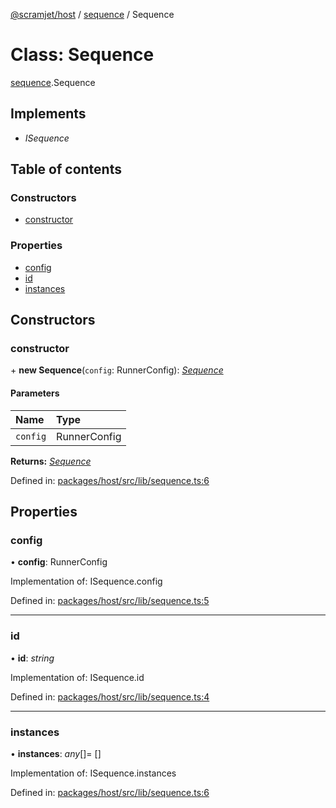 [@scramjet/host](../README.md) / [sequence](../modules/sequence.md) / Sequence

# Class: Sequence

[sequence](../modules/sequence.md).Sequence

## Implements

- *ISequence*

## Table of contents

### Constructors

- [constructor](sequence.sequence-1.md#constructor)

### Properties

- [config](sequence.sequence-1.md#config)
- [id](sequence.sequence-1.md#id)
- [instances](sequence.sequence-1.md#instances)

## Constructors

### constructor

\+ **new Sequence**(`config`: RunnerConfig): [*Sequence*](sequence.sequence-1.md)

#### Parameters

| Name | Type |
| :------ | :------ |
| `config` | RunnerConfig |

**Returns:** [*Sequence*](sequence.sequence-1.md)

Defined in: [packages/host/src/lib/sequence.ts:6](https://github.com/scramjetorg/transform-hub/blob/8f44413a/packages/host/src/lib/sequence.ts#L6)

## Properties

### config

• **config**: RunnerConfig

Implementation of: ISequence.config

Defined in: [packages/host/src/lib/sequence.ts:5](https://github.com/scramjetorg/transform-hub/blob/8f44413a/packages/host/src/lib/sequence.ts#L5)

___

### id

• **id**: *string*

Implementation of: ISequence.id

Defined in: [packages/host/src/lib/sequence.ts:4](https://github.com/scramjetorg/transform-hub/blob/8f44413a/packages/host/src/lib/sequence.ts#L4)

___

### instances

• **instances**: *any*[]= []

Implementation of: ISequence.instances

Defined in: [packages/host/src/lib/sequence.ts:6](https://github.com/scramjetorg/transform-hub/blob/8f44413a/packages/host/src/lib/sequence.ts#L6)
